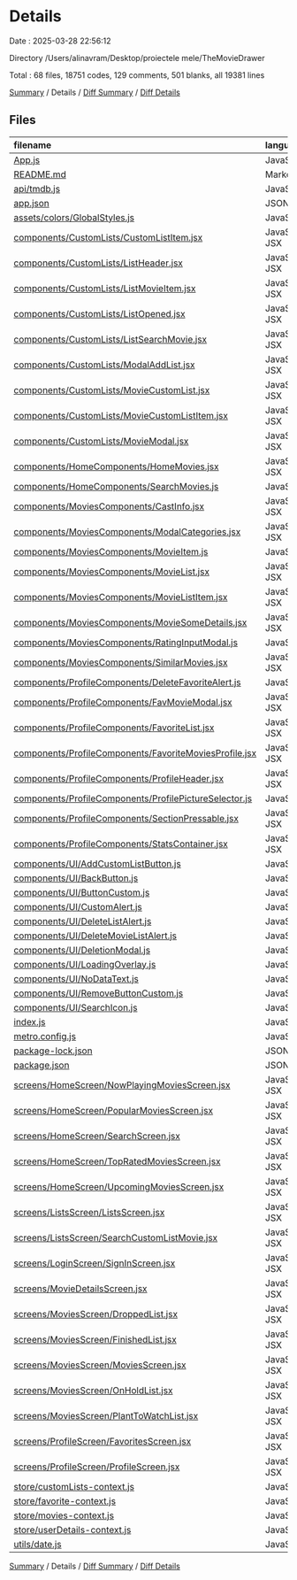 # Details

Date : 2025-03-28 22:56:12

Directory /Users/alinavram/Desktop/proiectele mele/TheMovieDrawer

Total : 68 files,  18751 codes, 129 comments, 501 blanks, all 19381 lines

[Summary](results.md) / Details / [Diff Summary](diff.md) / [Diff Details](diff-details.md)

## Files
| filename | language | code | comment | blank | total |
| :--- | :--- | ---: | ---: | ---: | ---: |
| [App.js](/App.js) | JavaScript | 365 | 0 | 17 | 382 |
| [README.md](/README.md) | Markdown | 25 | 0 | 13 | 38 |
| [api/tmdb.js](/api/tmdb.js) | JavaScript | 157 | 6 | 11 | 174 |
| [app.json](/app.json) | JSON | 29 | 0 | 1 | 30 |
| [assets/colors/GlobalStyles.js](/assets/colors/GlobalStyles.js) | JavaScript | 28 | 0 | 1 | 29 |
| [components/CustomLists/CustomListItem.jsx](/components/CustomLists/CustomListItem.jsx) | JavaScript JSX | 163 | 3 | 11 | 177 |
| [components/CustomLists/ListHeader.jsx](/components/CustomLists/ListHeader.jsx) | JavaScript JSX | 145 | 0 | 5 | 150 |
| [components/CustomLists/ListMovieItem.jsx](/components/CustomLists/ListMovieItem.jsx) | JavaScript JSX | 146 | 1 | 5 | 152 |
| [components/CustomLists/ListOpened.jsx](/components/CustomLists/ListOpened.jsx) | JavaScript JSX | 31 | 0 | 5 | 36 |
| [components/CustomLists/ListSearchMovie.jsx](/components/CustomLists/ListSearchMovie.jsx) | JavaScript JSX | 70 | 0 | 6 | 76 |
| [components/CustomLists/ModalAddList.jsx](/components/CustomLists/ModalAddList.jsx) | JavaScript JSX | 172 | 0 | 11 | 183 |
| [components/CustomLists/MovieCustomList.jsx](/components/CustomLists/MovieCustomList.jsx) | JavaScript JSX | 76 | 1 | 9 | 86 |
| [components/CustomLists/MovieCustomListItem.jsx](/components/CustomLists/MovieCustomListItem.jsx) | JavaScript JSX | 71 | 0 | 4 | 75 |
| [components/CustomLists/MovieModal.jsx](/components/CustomLists/MovieModal.jsx) | JavaScript JSX | 300 | 2 | 15 | 317 |
| [components/HomeComponents/HomeMovies.jsx](/components/HomeComponents/HomeMovies.jsx) | JavaScript JSX | 47 | 0 | 3 | 50 |
| [components/HomeComponents/SearchMovies.js](/components/HomeComponents/SearchMovies.js) | JavaScript | 69 | 0 | 6 | 75 |
| [components/MoviesComponents/CastInfo.jsx](/components/MoviesComponents/CastInfo.jsx) | JavaScript JSX | 60 | 0 | 3 | 63 |
| [components/MoviesComponents/ModalCategories.jsx](/components/MoviesComponents/ModalCategories.jsx) | JavaScript JSX | 150 | 1 | 9 | 160 |
| [components/MoviesComponents/MovieItem.js](/components/MoviesComponents/MovieItem.js) | JavaScript | 95 | 0 | 6 | 101 |
| [components/MoviesComponents/MovieList.jsx](/components/MoviesComponents/MovieList.jsx) | JavaScript JSX | 26 | 0 | 3 | 29 |
| [components/MoviesComponents/MovieListItem.jsx](/components/MoviesComponents/MovieListItem.jsx) | JavaScript JSX | 162 | 0 | 6 | 168 |
| [components/MoviesComponents/MovieSomeDetails.jsx](/components/MoviesComponents/MovieSomeDetails.jsx) | JavaScript JSX | 267 | 10 | 19 | 296 |
| [components/MoviesComponents/RatingInputModal.js](/components/MoviesComponents/RatingInputModal.js) | JavaScript | 144 | 1 | 12 | 157 |
| [components/MoviesComponents/SimilarMovies.jsx](/components/MoviesComponents/SimilarMovies.jsx) | JavaScript JSX | 97 | 0 | 4 | 101 |
| [components/ProfileComponents/DeleteFavoriteAlert.js](/components/ProfileComponents/DeleteFavoriteAlert.js) | JavaScript | 116 | 0 | 3 | 119 |
| [components/ProfileComponents/FavMovieModal.jsx](/components/ProfileComponents/FavMovieModal.jsx) | JavaScript JSX | 262 | 2 | 12 | 276 |
| [components/ProfileComponents/FavoriteList.jsx](/components/ProfileComponents/FavoriteList.jsx) | JavaScript JSX | 63 | 0 | 7 | 70 |
| [components/ProfileComponents/FavoriteMoviesProfile.jsx](/components/ProfileComponents/FavoriteMoviesProfile.jsx) | JavaScript JSX | 108 | 0 | 7 | 115 |
| [components/ProfileComponents/ProfileHeader.jsx](/components/ProfileComponents/ProfileHeader.jsx) | JavaScript JSX | 171 | 1 | 7 | 179 |
| [components/ProfileComponents/ProfilePictureSelector.js](/components/ProfileComponents/ProfilePictureSelector.js) | JavaScript | 359 | 12 | 25 | 396 |
| [components/ProfileComponents/SectionPressable.jsx](/components/ProfileComponents/SectionPressable.jsx) | JavaScript JSX | 42 | 0 | 4 | 46 |
| [components/ProfileComponents/StatsContainer.jsx](/components/ProfileComponents/StatsContainer.jsx) | JavaScript JSX | 50 | 0 | 3 | 53 |
| [components/UI/AddCustomListButton.js](/components/UI/AddCustomListButton.js) | JavaScript | 38 | 1 | 4 | 43 |
| [components/UI/BackButton.js](/components/UI/BackButton.js) | JavaScript | 37 | 0 | 5 | 42 |
| [components/UI/ButtonCustom.js](/components/UI/ButtonCustom.js) | JavaScript | 42 | 1 | 3 | 46 |
| [components/UI/CustomAlert.js](/components/UI/CustomAlert.js) | JavaScript | 53 | 0 | 3 | 56 |
| [components/UI/DeleteListAlert.js](/components/UI/DeleteListAlert.js) | JavaScript | 97 | 1 | 3 | 101 |
| [components/UI/DeleteMovieListAlert.js](/components/UI/DeleteMovieListAlert.js) | JavaScript | 116 | 0 | 3 | 119 |
| [components/UI/DeletionModal.js](/components/UI/DeletionModal.js) | JavaScript | 97 | 1 | 3 | 101 |
| [components/UI/LoadingOverlay.js](/components/UI/LoadingOverlay.js) | JavaScript | 19 | 0 | 2 | 21 |
| [components/UI/NoDataText.js](/components/UI/NoDataText.js) | JavaScript | 32 | 0 | 3 | 35 |
| [components/UI/RemoveButtonCustom.js](/components/UI/RemoveButtonCustom.js) | JavaScript | 62 | 0 | 3 | 65 |
| [components/UI/SearchIcon.js](/components/UI/SearchIcon.js) | JavaScript | 30 | 0 | 3 | 33 |
| [index.js](/index.js) | JavaScript | 3 | 3 | 3 | 9 |
| [metro.config.js](/metro.config.js) | JavaScript | 4 | 1 | 3 | 8 |
| [package-lock.json](/package-lock.json) | JSON | 12,201 | 0 | 1 | 12,202 |
| [package.json](/package.json) | JSON | 38 | 0 | 1 | 39 |
| [screens/HomeScreen/NowPlayingMoviesScreen.jsx](/screens/HomeScreen/NowPlayingMoviesScreen.jsx) | JavaScript JSX | 37 | 0 | 7 | 44 |
| [screens/HomeScreen/PopularMoviesScreen.jsx](/screens/HomeScreen/PopularMoviesScreen.jsx) | JavaScript JSX | 44 | 1 | 8 | 53 |
| [screens/HomeScreen/SearchScreen.jsx](/screens/HomeScreen/SearchScreen.jsx) | JavaScript JSX | 127 | 0 | 12 | 139 |
| [screens/HomeScreen/TopRatedMoviesScreen.jsx](/screens/HomeScreen/TopRatedMoviesScreen.jsx) | JavaScript JSX | 37 | 1 | 8 | 46 |
| [screens/HomeScreen/UpcomingMoviesScreen.jsx](/screens/HomeScreen/UpcomingMoviesScreen.jsx) | JavaScript JSX | 37 | 0 | 7 | 44 |
| [screens/ListsScreen/ListsScreen.jsx](/screens/ListsScreen/ListsScreen.jsx) | JavaScript JSX | 115 | 17 | 11 | 143 |
| [screens/ListsScreen/SearchCustomListMovie.jsx](/screens/ListsScreen/SearchCustomListMovie.jsx) | JavaScript JSX | 130 | 1 | 12 | 143 |
| [screens/LoginScreen/SignInScreen.jsx](/screens/LoginScreen/SignInScreen.jsx) | JavaScript JSX | 232 | 2 | 14 | 248 |
| [screens/MovieDetailsScreen.jsx](/screens/MovieDetailsScreen.jsx) | JavaScript JSX | 152 | 6 | 14 | 172 |
| [screens/MoviesScreen/DroppedList.jsx](/screens/MoviesScreen/DroppedList.jsx) | JavaScript JSX | 19 | 0 | 5 | 24 |
| [screens/MoviesScreen/FinishedList.jsx](/screens/MoviesScreen/FinishedList.jsx) | JavaScript JSX | 18 | 0 | 4 | 22 |
| [screens/MoviesScreen/MoviesScreen.jsx](/screens/MoviesScreen/MoviesScreen.jsx) | JavaScript JSX | 16 | 0 | 3 | 19 |
| [screens/MoviesScreen/OnHoldList.jsx](/screens/MoviesScreen/OnHoldList.jsx) | JavaScript JSX | 19 | 0 | 4 | 23 |
| [screens/MoviesScreen/PlantToWatchList.jsx](/screens/MoviesScreen/PlantToWatchList.jsx) | JavaScript JSX | 17 | 0 | 5 | 22 |
| [screens/ProfileScreen/FavoritesScreen.jsx](/screens/ProfileScreen/FavoritesScreen.jsx) | JavaScript JSX | 60 | 0 | 4 | 64 |
| [screens/ProfileScreen/ProfileScreen.jsx](/screens/ProfileScreen/ProfileScreen.jsx) | JavaScript JSX | 76 | 0 | 7 | 83 |
| [store/customLists-context.js](/store/customLists-context.js) | JavaScript | 112 | 9 | 15 | 136 |
| [store/favorite-context.js](/store/favorite-context.js) | JavaScript | 85 | 9 | 15 | 109 |
| [store/movies-context.js](/store/movies-context.js) | JavaScript | 376 | 24 | 27 | 427 |
| [store/userDetails-context.js](/store/userDetails-context.js) | JavaScript | 104 | 11 | 22 | 137 |
| [utils/date.js](/utils/date.js) | JavaScript | 3 | 0 | 1 | 4 |

[Summary](results.md) / Details / [Diff Summary](diff.md) / [Diff Details](diff-details.md)